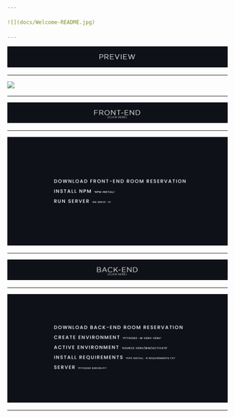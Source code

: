 ```yaml
---

![](docs/Welcome-README.jpg)

---
```


![](docs/Preview-README.jpg)

---

![](docs/PDF-README.gif)

---

[![](docs/FrontEnd-README.jpg)](https://github.com/AndreyHerrera/ANGULAR-ROOM-RESERVATION-APP)

---

![](docs/TextFrontEnd-README.jpg)

---

[![](docs/BackEnd-README.jpg)](https://github.com/AndreyHerrera/FLASK-ROOM-RESERVATION-APP)

---

![](docs/TextBackEnd-README.jpg)

---
